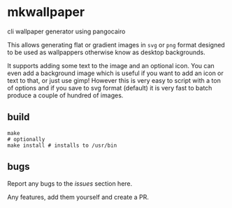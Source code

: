 # mkwallpaper

cli wallpaper generator using pangocairo

This allows generating flat or gradient images in `svg` or
`png` format designed to be used as wallpappers otherwise
know as desktop backgrounds.

It supports adding some text to the image and an optional icon.
You can even add a background image which is useful if you want
to add an icon or text to that, or just use gimp! However this is
very easy to script with a ton of options and if you save to svg
format (default) it is very fast to batch produce a couple of
hundred of images.

## build

```
make
# optionally
make install # installs to /usr/bin
```

## bugs

Report any bugs to the _issues_ section here.

Any features, add them yourself and create a PR.


